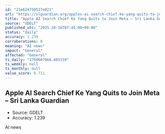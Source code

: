 ```yaml
---
id: "21e624750527e021"
url: "https://slguardian.org/apples-ai-search-chief-ke-yang-quits-to-join-meta/"
title: "Apple AI Search Chief Ke Yang Quits to Join Meta – Sri Lanka Guardian"
source: "GDELT"
published_utc: "2025-10-16T07:45:00+00:00"
status: "daily"
accuracy: 1.239
corroborations: 0
meaning: "AI news"
impact: "General"
affected: "General"
ts_daily: "1760607666.403159"
ts_weekly: null
ts_monthly: null
value_score: 0.711
---
```

## Apple AI Search Chief Ke Yang Quits to Join Meta – Sri Lanka Guardian

- Source: GDELT
- Accuracy: 1.239

AI news
